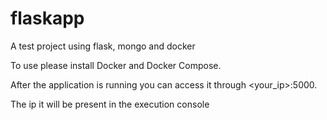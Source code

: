 # flaskapp
A test project using flask, mongo and docker

To use please install Docker and Docker Compose.

After the application is running you can access it through <your_ip>:5000.

The ip it will be present in the execution console
